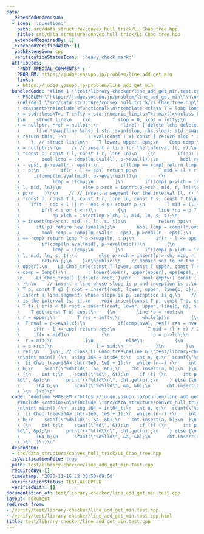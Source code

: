 ```yaml
---
data:
  _extendedDependsOn:
  - icon: ':question:'
    path: src/data_structure/convex_hull_trick/Li_Chao_tree.hpp
    title: src/data_structure/convex_hull_trick/Li_Chao_tree.hpp
  _extendedRequiredBy: []
  _extendedVerifiedWith: []
  _pathExtension: cpp
  _verificationStatusIcon: ':heavy_check_mark:'
  attributes:
    '*NOT_SPECIAL_COMMENTS*': ''
    PROBLEM: https://judge.yosupo.jp/problem/line_add_get_min
    links:
    - https://judge.yosupo.jp/problem/line_add_get_min
  bundledCode: "#line 1 \"test/library-checker/line_add_get_min.test.cpp\"\n#define\
    \ PROBLEM \"https://judge.yosupo.jp/problem/line_add_get_min\"\n\n#include <cstdio>\n\
    \n#line 1 \"src/data_structure/convex_hull_trick/Li_Chao_tree.hpp\"\n#include\
    \ <cassert>\n#include <functional>\n\ntemplate <class T = long long, class Comp\
    \ = std::less<T>, T infty = std::numeric_limits<T>::max()>\nclass Li_Chao_tree\n\
    {\n    struct line\n    {\n        T slop = 0, icpt = infty;\n        line *lch\
    \ = nullptr, *rch = nullptr;\n        ~line() { delete lch; delete rch; }\n  \
    \      line *swap(line &rhs) { std::swap(slop, rhs.slop); std::swap(icpt, rhs.icpt);\
    \ return this; }\n        T eval(const T x) const { return slop * x + icpt; }\n\
    \    }; // struct line\n\n    T lower, upper, eps;\n    Comp comp;\n    line *root\
    \ = nullptr;\n\n    // // insert a line for the interval [l, r).\n    line *insert(line\
    \ *const p, const T l, const T r, line ln)\n    {\n        if(!p) return new line(ln);\n\
    \        bool lcmp = comp(ln.eval(l), p->eval(l));\n        bool rcmp = comp(ln.eval(r\
    \ - eps), p->eval(r - eps));\n        if(lcmp == rcmp) return lcmp ? p->swap(ln)\
    \ : p;\n        if(r - l <= eps) return p;\n        T mid = (l + r) / 2;\n   \
    \     if(comp(ln.eval(mid), p->eval(mid)))\n        {\n            p->swap(ln);\n\
    \            lcmp = !lcmp;\n        }\n        if(lcmp) p->lch = insert(p->lch,\
    \ l, mid, ln);\n        else p->rch = insert(p->rch, mid, r, ln);\n        return\
    \ p;\n    }\n\n    // // insert a segment for the interval [l, r).\n    line *insert(line\
    \ *const p, const T l, const T r, line ln, const T s, const T t)\n    {\n    \
    \    if(t - eps < l || r - eps < s) return p;\n        T mid = (l + r) / 2;\n\
    \        if(l < s or t < r)\n        {\n            line *np = p ? p : new line;\n\
    \            np->lch = insert(np->lch, l, mid, ln, s, t);\n            np->rch\
    \ = insert(np->rch, mid, r, ln, s, t);\n            return np;\n        }\n  \
    \      if(!p) return new line(ln);\n        bool lcmp = comp(ln.eval(l), p->eval(l));\n\
    \        bool rcmp = comp(ln.eval(r - eps), p->eval(r - eps));\n        if(lcmp\
    \ == rcmp) return lcmp ? p->swap(ln) : p;\n        if(r - l <= eps) return p;\n\
    \        if(comp(ln.eval(mid), p->eval(mid)))\n        {\n            p->swap(ln);\n\
    \            lcmp = !lcmp;\n        }\n        if(lcmp) p->lch = insert(p->lch,\
    \ l, mid, ln, s, t);\n        else p->rch = insert(p->rch, mid, r, ln, s, t);\n\
    \        return p;\n    }\n\npublic:\n    // domain set to be the interval [lower,\
    \ upper).\n    Li_Chao_tree(const T lower, const T upper, const T eps = 1, Comp\
    \ comp = Comp())\n        : lower(lower), upper(upper), eps(eps), comp(comp) {}\n\
    \n    ~Li_Chao_tree() { delete root; }\n\n    bool empty() const { return !root;\
    \ }\n\n    // insert a line whose slope is p and inception is q.\n    void insert(const\
    \ T p, const T q) { root = insert(root, lower, upper, line{p, q}); }\n\n    //\
    \ insert a line(segment) whose slope is p, inception is q,\n    // and domain\
    \ is the interval [s, t).\n    void insert(const T p, const T q, const T s, const\
    \ T t) { if(s < t) root = insert(root, lower, upper, line{p, q}, s, t); }\n\n\
    \    T get(const T x) const\n    {\n        line *p = root;\n        T l = lower,\
    \ r = upper;\n        T res = infty;\n        while(p)\n        {\n          \
    \  T nval = p->eval(x);\n            if(comp(nval, res)) res = nval;\n       \
    \     if(r - l <= eps) return res;\n            T mid = (l + r) / 2;\n       \
    \     if(x < mid)\n            {\n                p = p->lch;\n              \
    \  r = mid;\n            }\n            else\n            {\n                p\
    \ = p->rch;\n                l = mid;\n            }\n        }\n        return\
    \ res;\n    }\n}; // class Li_Chao_tree\n#line 6 \"test/library-checker/line_add_get_min.test.cpp\"\
    \n\nint main() {\n  using i64 = int64_t;\n  int n, q;\n  scanf(\"%d%d\", &n, &q);\n\
    \  Li_Chao_tree<i64> cht(-1e9, 1e9 + 1);\n  while (n--) {\n    int a;\n    i64\
    \ b;\n    scanf(\"%d%lld\", &a, &b);\n    cht.insert(a, b);\n  }\n  while (q--)\
    \ {\n    int t;\n    scanf(\"%d\", &t);\n    if (t) {\n      int p;\n      scanf(\"\
    %d\", &p);\n      printf(\"%lld\\n\", cht.get(p));\n    } else {\n      int a;\n\
    \      i64 b;\n      scanf(\"%d%lld\", &a, &b);\n      cht.insert(a, b);\n   \
    \ }\n  }\n}\n"
  code: "#define PROBLEM \"https://judge.yosupo.jp/problem/line_add_get_min\"\n\n\
    #include <cstdio>\n\n#include \"src/data_structure/convex_hull_trick/Li_Chao_tree.hpp\"\
    \n\nint main() {\n  using i64 = int64_t;\n  int n, q;\n  scanf(\"%d%d\", &n, &q);\n\
    \  Li_Chao_tree<i64> cht(-1e9, 1e9 + 1);\n  while (n--) {\n    int a;\n    i64\
    \ b;\n    scanf(\"%d%lld\", &a, &b);\n    cht.insert(a, b);\n  }\n  while (q--)\
    \ {\n    int t;\n    scanf(\"%d\", &t);\n    if (t) {\n      int p;\n      scanf(\"\
    %d\", &p);\n      printf(\"%lld\\n\", cht.get(p));\n    } else {\n      int a;\n\
    \      i64 b;\n      scanf(\"%d%lld\", &a, &b);\n      cht.insert(a, b);\n   \
    \ }\n  }\n}\n"
  dependsOn:
  - src/data_structure/convex_hull_trick/Li_Chao_tree.hpp
  isVerificationFile: true
  path: test/library-checker/line_add_get_min.test.cpp
  requiredBy: []
  timestamp: '2020-11-16 22:30:50+09:00'
  verificationStatus: TEST_ACCEPTED
  verifiedWith: []
documentation_of: test/library-checker/line_add_get_min.test.cpp
layout: document
redirect_from:
- /verify/test/library-checker/line_add_get_min.test.cpp
- /verify/test/library-checker/line_add_get_min.test.cpp.html
title: test/library-checker/line_add_get_min.test.cpp
---
```

